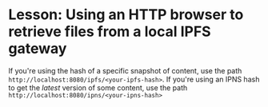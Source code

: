 # Lesson: Using an HTTP browser to retrieve files from a local IPFS gateway

If you're using the hash of a specific snapshot of content, use the path `http://localhost:8080/ipfs/<your-ipfs-hash>`. If you're using an IPNS hash to get the _latest_ version of some content, use the path `http://localhost:8080/ipns/<your-ipns-hash>`
